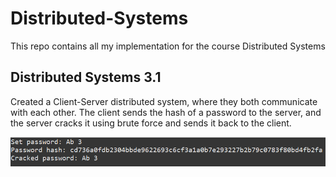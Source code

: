 # Distributed-Systems
This repo contains all my implementation for the course Distributed Systems  

## Distributed Systems 3.1

Created a Client-Server distributed system, where they both communicate with each other. The client sends the hash of a password to the server, and the server cracks it using brute force and sends it back to the client.

![Distributed Systems 3.1](image.png)
